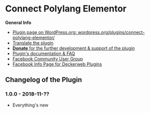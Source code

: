 # Connect Polylang Elementor

**General Info**

* [Plugin page on WordPress.org: wordpress.org/plugins/connect-polylang-elementor/](https://wordpress.org/plugins/connect-polylang-elementor/)
* [Translate the plugin](https://translate.wordpress.org/projects/wp-plugins/connect-polylang-elementor)
* [**Donate** for the further development & support of the plugin](https://www.paypal.me/deckerweb)
* [Plugin's documentation & FAQ](https://wordpress.org/plugins/connect-polylang-elementor/#faq)
* [Facebook Community User Group](https://www.facebook.com/groups/deckerweb.wordpress.plugins/)
* [Facebook Info Page for Deckerweb Plugins](https://www.facebook.com/deckerweb.wordpress.plugins/)


## Changelog of the Plugin


### 1.0.0 - 2018-11-??

* Everything's new